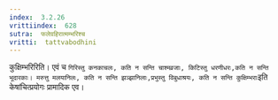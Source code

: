 ```yaml
---
index:  3.2.26
vrittiindex:  628
sutra:  फलेग्रहिरात्मम्भरिश्च
vritti:  tattvabodhini 
---
```


कुक्षिम्भरिरिति। एवं च `गिरिस्तु कनकाचलः, कति न सन्ति चाश्मव्रजाः, किटिस्तु धरणीधरः,कति न सन्ति भूदारकाः। मरुत्तु मलयानिलः, कति न सन्ति झञ्झानिलाः,प्रभुस्तु विबुधाश्रयः, कति न सन्ति कुक्षिम्भराः`इति केषांचित्प्रयोगः प्रामादिक एव।

